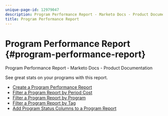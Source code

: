 ```yaml
---
unique-page-id: 12979047
description: Program Performance Report - Marketo Docs - Product Documentation
title: Program Performance Report
---
```


# Program Performance Report {#program-performance-report}

Program Performance Report - Marketo Docs - Product Documentation

See great stats on your programs with this report.

* [Create a Program Performance Report](program-performance-report/create-a-program-performance-report.md)
* [Filter a Program Report by Period Cost](program-performance-report/filter-a-program-report-by-period-cost.md)
* [Filter a Program Report by Program](program-performance-report/filter-a-program-report-by-program.md)
* [Filter a Program Report by Tag](program-performance-report/filter-a-program-report-by-tag.md)
* [Add Program Status Columns to a Program Report](program-performance-report/add-program-status-columns-to-a-program-report.md)

